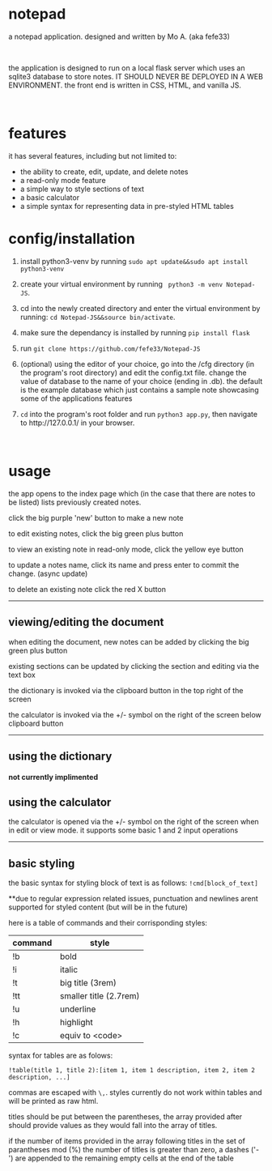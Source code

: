# notepad
<p>a notepad application. designed and written by Mo A. (aka fefe33)</p>
<br>
<p>the application is designed to run on a local flask server which uses an sqlite3 database to store notes. IT SHOULD NEVER BE DEPLOYED IN A WEB ENVIRONMENT. the front end is written in CSS, HTML, and vanilla JS.</p>
<br>

# features
<p>it has several features, including but not limited to:</p>
<ul>
  <li>the ability to create, edit, update, and delete notes</li>
  <li>a read-only mode feature</li>
  <li>a simple way to style sections of text</li>
  <li>a basic calculator</li>
  <li>a simple syntax for representing data in pre-styled HTML tables</li>
</ul>

# config/installation
<ol>
  <li><p>install python3-venv by running <code>sudo apt update&&sudo apt install python3-venv</code></p></li>
  <li><p>create your virtual environment by running <code> python3 -m venv Notepad-JS</code>.</p></li>
  <li><p>cd into the newly created directory and enter the virtual environment by running: <code>cd Notepad-JS&&source bin/activate</code>.</p></li>
  <li><p>make sure the dependancy is installed by running <code>pip install flask</code></p></li>
  <li><p>run <code>git clone https://github.com/fefe33/Notepad-JS</code></p></li>
  <li><p>(optional) using the editor of your choice, go into the /cfg directory (in the program's root directory) and edit the config.txt file. change the value of database to the name of your choice (ending in .db). the default is the example database which just contains a sample note showcasing some of the applications features</p></li>
  <li><p><code>cd</code> into the program's root folder and run <code>python3 app.py</code>, then navigate to http://127.0.0.1/ in your browser.</p></li>
</ol><br>
<p></p>

# usage 
<p>the app opens to the index page which (in the case that there are notes to be listed) lists previously created notes.</p>
<p>click the big purple 'new' button to make a new note</p>
<p>to edit existing notes, click the big green plus button</p>
<p>to view an existing note in read-only mode, click the yellow eye button</p>
<p>to update a notes name, click its name and press enter to commit the change. (async update)</p>
<p>to delete an existing note click the red X button</p>
<hr>
<h2><b>viewing/editing the document</b></h2>

<p>when editing the document, new notes can be added by clicking the big green plus button</p>
<p>existing sections can be updated by clicking the section and editing via the text box</p>
<p>the dictionary is invoked via the clipboard button in the top right of the screen</p>
<p>the calculator is invoked via the +/- symbol on the right of the screen below clipboard button</p>
<hr>

<h2><b>using the dictionary</b></h2>
<h4>not currently implimented</h4>
<!--
<p>to use the dictionary, click the clipboard and use the popup dialogue to add new words and definitions. you must be in edit mode to update words and definitions. while in edit mode, click the word or definition you wish to update and edit via the text box or input</p>
<p>(work in progress) while in read only mode, the first occurance within the entire note of each word should be underlined -- its definition [truncated to 64 chars] appearing above on hover.</p>
<p>the dictionary is also read only when viewing it in read only mode</p>
<hr>
-->
<h2><b>using the calculator</b></h2>
<p>the calculator is opened via the +/- symbol on the right of the screen when in edit or view mode. it supports some basic 1 and 2 input operations</p>
<hr>
<h2><b>basic styling</b></h2>
<p>the basic syntax for styling block of text is as follows: <code>!cmd[block_of_text]</code></p>
<p>**due to regular expression related issues, punctuation and newlines arent supported for styled content (but will be in the future)</p>
<p>here is a table of commands and their corrisponding styles:</p>
<table>
  <thead>
    <tr>
      <th>command</th>
      <th>style</th>
    </tr>
  </thead>
  <tbody>
    <tr>
      <td>!b</td>
      <td>bold</td>
    </tr>
    <tr>
      <td>!i</td>
      <td>italic</td>
    </tr>
    <tr>
      <td>!t</td>
      <td>big title (3rem)</td>
    </tr>
    <tr>
      <td>!tt</td>
      <td>smaller title (2.7rem)</td>
    </tr>
    <tr>
      <td>!u</td>
      <td>underline</td>
    </tr>
    <tr>
      <td>!h</td>
      <td>highlight</td>
    </tr><tr>
      <td>!c</td>
      <td>equiv to &lt;code&gt;</td>
    </tr>
  </tbody>
</table>
<p>syntax for tables are as folows:</p>
<code>!table(title 1, title 2):[item 1, item 1 description, item 2, item 2 description, ...]</code>
<p>commas are escaped with <code>\,</code>. styles currently do not work within tables and will be printed as raw html.</p>
<p>titles should be put between the parentheses, the array provided after should provide values as they would fall into the array of titles.</p>
<p>if the number of items provided in the array following titles in the set of parantheses mod (%) the number of titles is greater than zero, a dashes ('-') are appended to the remaining empty cells at the end of the table </p>





